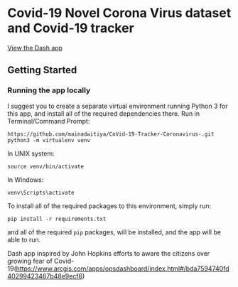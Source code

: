 # Covid-19 Novel Corona Virus dataset and Covid-19 tracker



[View the Dash app](https://covid-19tracker.herokuapp.com/)

## Getting Started

### Running the app locally
I suggest you to create a separate virtual environment running Python 3 for this app, and install all of the required dependencies there. Run in Terminal/Command Prompt:

```
https://github.com/mainadwitiya/CoVid-19-Tracker-Coronavirus-.git
python3 -m virtualenv venv
```
In UNIX system: 

```
source venv/bin/activate
```
In Windows: 

```
venv\Scripts\activate
```

To install all of the required packages to this environment, simply run:

```
pip install -r requirements.txt
```

and all of the required `pip` packages, will be installed, and the app will be able to run.



Dash app inspired by John Hopkins efforts to aware the citizens over growing fear of Covid-19(https://www.arcgis.com/apps/opsdashboard/index.html#/bda7594740fd40299423467b48e9ecf6)
